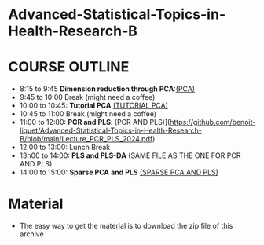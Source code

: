 # Advanced-Statistical-Topics-in-Health-Research-B



# COURSE OUTLINE

- 8:15 to 9:45  **Dimension reduction through PCA**:[(PCA)](https://github.com/benoit-liquet/Advanced-Statistical-Topics-in-Health-Research-B/blob/main/Lecture_PCR_PLS_2024.pdf)
- 9:45 to 10:00 Break (might need a coffee)
- 10:00 to 10:45: **Tutorial PCA** [(TUTORIAL PCA)](https://github.com/benoit-liquet/Advanced-Statistical-Topics-in-Health-Research-B/blob/main/TUTORIAL_PCA_PLS/Tutorial-PCA.pdf)
- 10:45 to 11:00 Break (might need a coffee)
- 11:00 to 12:00: **PCR and PLS**: (PCR AND PLS)](https://github.com/benoit-liquet/Advanced-Statistical-Topics-in-Health-Research-B/blob/main/Lecture_PCR_PLS_2024.pdf)
- 12:00 to 13:00: Lunch Break 
- 13h00 to 14:00: **PLS and PLS-DA** (SAME FILE AS THE ONE FOR PCR AND PLS) 
- 14:00 to 15:00: **Sparse PCA and PLS** [(SPARSE PCA AND PLS)](https://github.com/benoit-liquet/Advanced-Statistical-Topics-in-Health-Research-B/blob/main/Slides_Sparse_PCA_PLS.pdf)


# Material 

- The easy way to get the material is to download the zip file of this archive

